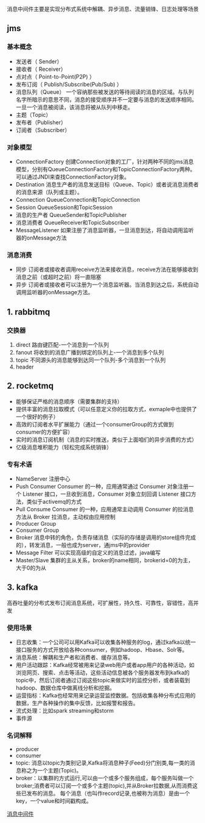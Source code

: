 
消息中间件主要是实现分布式系统中解耦、异步消息、流量销锋、日志处理等场景

## jms

### 基本概念
* 发送者（ Sender）
* 接收者（ Receiver）
* 点对点（ Point-to-Point(P2P) ）
* 发布订阅（ Publish/Subscribe(Pub/Sub) ）
* 消息队列（Queue）  一个容纳那些被发送的等待阅读的消息的区域。与队列名字所暗示的意思不同，消息的接受顺序并不一定要与消息的发送顺序相同。一旦一个消息被阅读，该消息将被从队列中移走。
* 主题（Topic）
* 发布者（Publisher）
* 订阅者（Subscriber）

### 对象模型

* ConnectionFactory  创建Connection对象的工厂，针对两种不同的jms消息模型，分别有QueueConnectionFactory和TopicConnectionFactory两种。可以通过JNDI来查找ConnectionFactory对象。
* Destination 消息生产者的消息发送目标（Queue、Topic）或者说消息消费者的消息来源（队列或主题）。
* Connection QueueConnection和TopicConnection
* Session QueueSession和TopicSession
* 消息的生产者 QueueSender和TopicPublisher
* 消息消费者 QueueReceiver和TopicSubscriber
* MessageListener 如果注册了消息监听器，一旦消息到达，将自动调用监听器的onMessage方法

### 消息消费

* 同步 订阅者或接收者调用receive方法来接收消息，receive方法在能够接收到消息之前（或超时之前）将一直阻塞
* 异步 订阅者或接收者可以注册为一个消息监听器。当消息到达之后，系统自动调用监听器的onMessage方法。


## 1. rabbitmq

### 交换器

1.	direct 路由键匹配-一个消息到一个队列
2.	fanout 将收到的消息广播到绑定的队列上-一个消息到多个队列
3.	topic 不同源头的消息能够到达同一个队列-多个消息到一个队列
4.	header

## 2. rocketmq

* 能够保证严格的消息顺序（需要集群的支持）
* 提供丰富的消息拉取模式（可以任意定义你的拉取方式，exmaple中也提供了一个很好的例子）
* 高效的订阅者水平扩展能力（通过一个consumerGroup的方式做到consumer的方便扩容）
* 实时的消息订阅机制（消息的实时推送，类似于上面咱们的异步消费的方式）
* 亿级消息堆积能力（轻松完成系统销锋）

### 专有术语
* NameServer 注册中心
* Push Consumer Consumer 的一种，应用通常通过 Consumer 对象注册一个 Listener 接口，一旦收到消息，Consumer 对象立刻回调 Listener 接口方法，类似于activemq的方式
* Pull Consume Consumer 的一种，应用通常主动调用 Consumer 的拉消息方法从 Broker 拉消息，主动权由应用控制
* Producer Group
* Consumer Group
* Broker 消息中转的角色，负责存储消息（实际的存储是调用的store组件完成的），转发消息，一般也成为server，通jms中的provider
* Message Filter 可以实现高级的自定义的消息过滤，java编写
* Master/Slave 集群的主从关系，broker的name相同，brokerid=0的为主，大于0的为从

## 3. kafka

高吞吐量的分布式发布订阅消息系统，可扩展性，持久性、可靠性，容错性，高并发

### 使用场景
* 日志收集：一个公司可以用Kafka可以收集各种服务的log，通过kafka以统一接口服务的方式开放给各种consumer，例如hadoop、Hbase、Solr等。
* 消息系统：解耦和生产者和消费者、缓存消息等。
* 用户活动跟踪：Kafka经常被用来记录web用户或者app用户的各种活动，如浏览网页、搜索、点击等活动，这些活动信息被各个服务器发布到kafka的topic中，然后订阅者通过订阅这些topic来做实时的监控分析，或者装载到hadoop、数据仓库中做离线分析和挖掘。
* 运营指标：Kafka也经常用来记录运营监控数据。包括收集各种分布式应用的数据，生产各种操作的集中反馈，比如报警和报告。
* 流式处理：比如spark streaming和storm
* 事件源

### 名词解释
* producer
* consumer
* topic: 消息以topic为类别记录,Kafka将消息种子(Feed)分门别类,每一类的消息称之为一个主题(Topic)。
* broker：以集群的方式运行,可以由一个或多个服务组成，每个服务叫做一个broker;消费者可以订阅一个或多个主题(topic),并从Broker拉数据,从而消费这些已发布的消息。
      每个消息（也叫作record记录,也被称为消息）是由一个key，一个value和时间戳构成。
      
      
[消息中间件](https://blog.csdn.net/zhangll_2008/article/details/78657177)       
